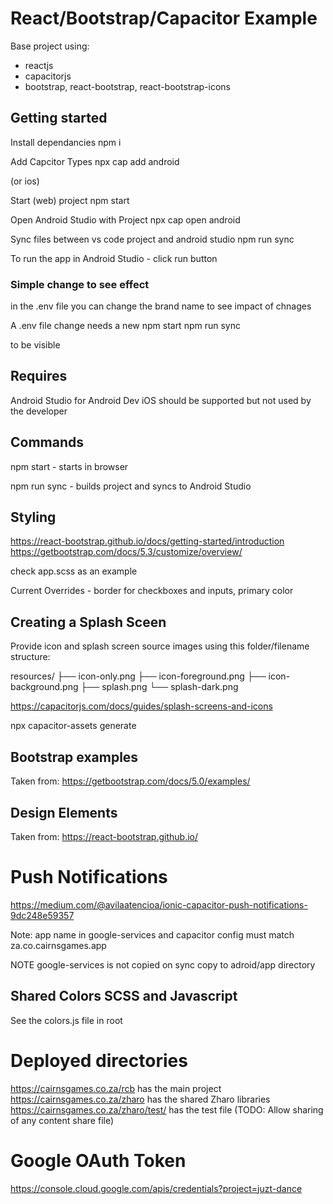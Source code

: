 # React/Bootstrap/Capacitor Example

Base project using:

- reactjs
- capacitorjs
- bootstrap, react-bootstrap, react-bootstrap-icons

## Getting started

Install dependancies
npm i

Add Capcitor Types
npx cap add android

(or ios)

Start (web) project
npm start

Open Android Studio with Project
npx cap open android

Sync files between vs code project and android studio
npm run sync

To run the app in Android Studio - click run button

### Simple change to see effect

in the .env file you can change the brand name to see impact of chnages

A .env file change needs a new
npm start
npm run sync

to be visible

## Requires

Android Studio for Android Dev
iOS should be supported but not used by the developer

## Commands

npm start - starts in browser

npm run sync - builds project and syncs to Android Studio

## Styling

<https://react-bootstrap.github.io/docs/getting-started/introduction>
<https://getbootstrap.com/docs/5.3/customize/overview/>

check app.scss as an example

Current Overrides - border for checkboxes and inputs, primary color

## Creating a Splash Sceen

Provide icon and splash screen source images using this folder/filename structure:

resources/
├── icon-only.png
├── icon-foreground.png
├── icon-background.png
├── splash.png
└── splash-dark.png

<https://capacitorjs.com/docs/guides/splash-screens-and-icons>

npx capacitor-assets generate

## Bootstrap examples

Taken from: <https://getbootstrap.com/docs/5.0/examples/>

## Design Elements

Taken from: <https://react-bootstrap.github.io/>

# Push Notifications

<https://medium.com/@avilaatencioa/ionic-capacitor-push-notifications-9dc248e59357>

Note: app name in google-services and capacitor config must match
za.co.cairnsgames.app

NOTE google-services is not copied on sync
copy to adroid/app directory

## Shared Colors SCSS and Javascript

See the colors.js file in root

# Deployed directories

https://cairnsgames.co.za/rcb has the main project
https://cairnsgames.co.za/zharo has the shared Zharo libraries
https://cairnsgames.co.za/zharo/test/ has the test file (TODO: Allow sharing of any content share file)

# Google OAuth Token

https://console.cloud.google.com/apis/credentials?project=juzt-dance